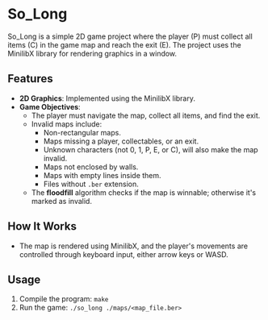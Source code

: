 # So_Long

So_Long is a simple 2D game project where the player (P) must collect all items (C) in the game map and reach the exit (E). The project uses the MinilibX library for rendering graphics in a window.

## Features
- **2D Graphics**: Implemented using the MinilibX library.
- **Game Objectives**:
  - The player must navigate the map, collect all items, and find the exit.
  - Invalid maps include:
    - Non-rectangular maps.
    - Maps missing a player, collectables, or an exit.
    - Unknown characters (not 0, 1, P, E, or C), will also make the map invalid.
    - Maps not enclosed by walls.
    - Maps with empty lines inside them.
    - Files without ```.ber``` extension.
  - The **floodfill** algorithm checks if the map is winnable; otherwise it's marked as invalid.
  
## How It Works
- The map is rendered using MinilibX, and the player's movements are controlled through keyboard input, either arrow keys or WASD.

## Usage
1. Compile the program:
    ```make```
2. Run the game:
    ```./so_long ./maps/<map_file.ber>``` 
